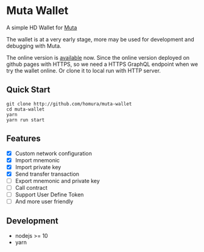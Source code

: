 # Muta Wallet

A simple HD Wallet for [Muta](https://github.com/nervosnetwork/muta)

The wallet is at a very early stage, more may be used for development and debugging with Muta.

The online version is [available](https://homura.github.io/muta-wallet) now. Since the online version deployed on github pages with HTTPS, so we need a HTTPS GraphQL endpoint when we try the wallet online. Or clone it to local run with HTTP server.

## Quick Start

```shell
git clone http://github.com/homura/muta-wallet
cd muta-wallet
yarn
yarn run start
```

## Features

- [x] Custom network configuration
- [x] Import mnemonic
- [x] Import private key
- [x] Send transfer transaction
- [ ] Export mnemonic and private key
- [ ] Call contract
- [ ] Support User Define Token
- [ ] And more user friendly

## Development

- nodejs >= 10
- yarn

